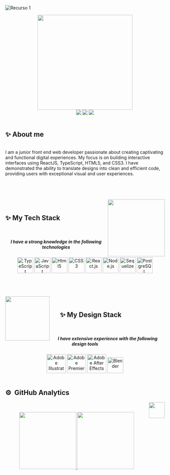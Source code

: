 
![Recurso 1](https://github.com/SalenLuu/salenluu/assets/115598035/e14db389-7b7b-417c-bcc8-9d8ce2f46040)
<br>

<div align="center"><img src="https://github.com/SalenLuu/salenluu/assets/115598035/955b7f2c-0c34-4ee1-8179-acef201683d4" width="300" heigth="80"/></div>

<div align="center">
<a href = "https://www.linkedin.com/in/salom%C3%A9-restrepo-lugo-6223591b2/" target="_blank"><img src="https://img.shields.io/badge/LinkedIn-%2385BDF8?logo=linkedin&logoColor=white"></a>
<a href = "https://salome-restrepo-portfolio.netlify.app/" target="_blank"><img src = "https://img.shields.io/badge/Portfolio-%23E5AAEC?logo=undertale&logoColor=white"></a>
<a href = "https://www.instagram.com/salen_luu/" target="_blank"><img src = "https://img.shields.io/badge/Instagram-%23F885A9?logo=instagram&logoColor=white"></a>
</div>
<br>


## ✨ About me 
<br>
I am a junior front end web developer passionate about creating captivating and functional digital experiences. My focus is on building interactive interfaces using ReactJS, TypeScript, HTML5, and CSS3. I have demonstrated the ability to translate designs into clean and efficient code, providing users with exceptional visual and user experiences.

#

<br><br><img align="right" src="https://user-images.githubusercontent.com/60306074/160750010-f3fe0b78-0090-4f61-be39-9a9ba9f29b3a.gif" width="180"/>
<br>

##    ✨ My Tech Stack
<br>
<h5 align="center">I have a strong knowledge in the following technologies</h5>

<p align="center">
  <img src="https://w7.pngwing.com/pngs/915/519/png-transparent-typescript-hd-logo-thumbnail.png" alt="TypeScript" width="50">
  <img src="https://upload.wikimedia.org/wikipedia/commons/thumb/6/6a/JavaScript-logo.png/800px-JavaScript-logo.png" alt="JavaScript" width="50">
  <img src="https://www.freepnglogos.com/uploads/html5-logo-png/html5-logo-html-logo-0.png" alt="Html5" width="50">
  <img src="https://upload.wikimedia.org/wikipedia/commons/thumb/6/62/CSS3_logo.svg/800px-CSS3_logo.svg.png" alt="CSS3" width="50">
  <img src="https://salome-restrepo-portfolio.netlify.app/assets/%C3%8Dconos/react.png" alt="React.js" width="50">
  <img src="https://salome-restrepo-portfolio.netlify.app/assets/%C3%8Dconos/node-js.png" alt="Node.js" width="50">
  <img src="https://salome-restrepo-portfolio.netlify.app/assets/%C3%8Dconos/sequelize-logo-9A5075DB9F-seeklogo.com.png" alt="Sequelize" width="50">
  <img src="https://salome-restrepo-portfolio.netlify.app/assets/%C3%8Dconos/postgresql.png" alt="PostgreSQL" width="50">
</p><br>

#

<img align="left" src="https://mir-s3-cdn-cf.behance.net/project_modules/hd/23335a137681793.620f4a02711c2.gif" width="140"/>
<br>

## &nbsp;&nbsp;&nbsp;&nbsp;&nbsp;&nbsp;✨ My Design Stack
<br>
<div align="center">
<h5>I have extensive experience with the following design tools</h5>

  <img src="https://logodownload.org/wp-content/uploads/2017/04/adobe-Illustrator-logo-0-1.png" alt="Adobe Illustrator" width="60">
  <img src="https://logodownload.org/wp-content/uploads/2019/10/adobe-premiere-pro-logo-0-1.png" alt="Adobe Premiere" width="60">
  <img src="https://logodownload.org/wp-content/uploads/2017/04/adobe-after-effects-logo-0.png" alt="Adobe After Effects" width="60">
  <img src="https://upload.wikimedia.org/wikipedia/commons/thumb/0/0c/Blender_logo_no_text.svg/587px-Blender_logo_no_text.svg.png" alt="Blender" width="50">
</div>
<br>


## ⚙️ &nbsp;GitHub Analytics

<img align="right" src="https://media.tenor.com/xzjlrhYq_lQAAAAj/cat-nyan-cat.gif" width="50">
<br>
<p align="center">
<a href="https://github.com/SalenLuu">
  <img height="180em" src="https://github-readme-stats-eight-theta.vercel.app/api?username=SalenLuu&show_icons=true&theme=algolia&include_all_commits=true&count_private=true"/>
  <img height="180em" src="https://github-readme-stats-eight-theta.vercel.app/api/top-langs/?username=SalenLuu&layout=compact&langs_count=8&theme=algolia"/>
</a>
</p>
